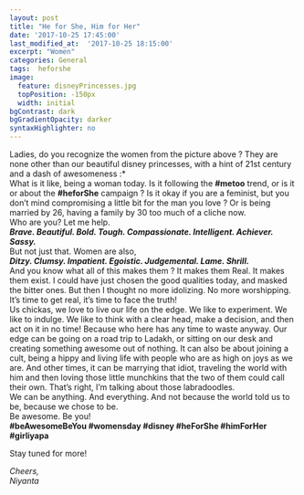 ```yaml
---
layout: post
title: "He for She, Him for Her"
date: '2017-10-25 17:45:00'
last_modified_at:  '2017-10-25 18:15:00'
excerpt: "Women"
categories: General
tags:  heforshe
image:
  feature: disneyPrincesses.jpg
  topPosition: -150px
  width: initial
bgContrast: dark
bgGradientOpacity: darker
syntaxHighlighter: no
---
```


<p>
	Ladies, do you recognize the women from the picture above ? They are none other than our beautiful disney princesses, with a hint of 21st century and a dash of awesomeness :*<br>
	What is it like, being a woman today. Is it following the <b>#metoo</b> trend, or is it or about the <b>#heforShe</b> campaign ? Is it okay if you are a feminist, but you don’t mind compromising a little bit for the man you love ? Or is being married by 26, having a family by 30 too much of a cliche now.<br>
	Who are you? Let me help.<br>
	<b><i>Brave. Beautiful. Bold. Tough. Compassionate. Intelligent. Achiever. Sassy.</i></b><br>
	But not just that. Women are also,<br>
	<b><i>Ditzy. Clumsy. Impatient. Egoistic. Judgemental. Lame. Shrill.</i></b><br>
	And you know what all of this makes them ? It makes them Real. It makes them exist. I could have just chosen the good qualities today, and masked the bitter ones. But then I thought no more idolizing. No more worshipping. It’s time to get real, it’s time to face the truth!<br>
	Us chickas, we love to live our life on the edge. We like to experiment. We like to indulge. We like to think with a clear head, make a decision, and then act on it in no time! Because who here has any time to waste anyway. Our edge can be going on a road trip to Ladakh, or sitting on our desk and creating something awesome out of nothing. It can also be about joining a cult, being a hippy and living life with people who are as high on joys as we are. And other times, it can be marrying that idiot, traveling the world with him and then loving those little munchkins that the two of them could call their own. That’s right, I’m talking about those labradoodles.<br>
	We can be anything. And everything. And not because the world told us to be, because we chose to be.<br> 
	Be awesome. Be you!<br>
	<b>#beAwesomeBeYou #womensday #disney #heForShe #himForHer #girliyapa</b>
</p>

<p>Stay tuned for more!</p>

<p>
	<i>Cheers,<br>
	Niyanta</i>
</p>

